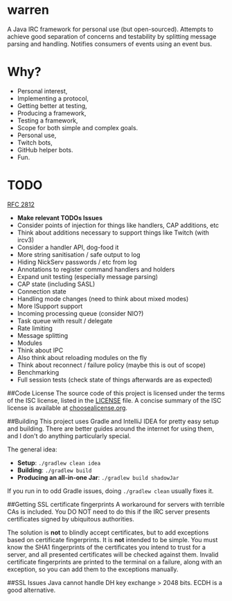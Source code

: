 warren
=====

A Java IRC framework for personal use (but open-sourced). Attempts to achieve good separation of concerns and testability by splitting message parsing and handling. Notifies consumers of events using an event bus.

# Why?

* Personal interest,
 * Implementing a protocol,
 * Getting better at testing,
 * Producing a framework,
 * Testing a framework,
 * Scope for both simple and complex goals.
* Personal use,
 * Twitch bots,
 * GitHub helper bots.
* Fun.

# TODO

[RFC 2812](https://tools.ietf.org/html/rfc2812)

* **Make relevant TODOs Issues**
* Consider points of injection for things like handlers, CAP additions, etc
 * Think about additions necessary to support things like Twitch (with ircv3)
 * Consider a handler API, dog-food it
* More string sanitisation / safe output to log
* Hiding NickServ passwords / etc from log
* Annotations to register command handlers and holders
* Expand unit testing (especially message parsing)
* CAP state (including SASL)
* Connection state
* Handling mode changes (need to think about mixed modes)
* More ISupport support
* Incoming processing queue (consider NIO?)
* Task queue with result / delegate
* Rate limiting
* Message splitting
* Modules
 * Think about IPC
 * Also think about reloading modules on the fly
* Think about reconnect / failure policy (maybe this is out of scope)
* Benchmarking
* Full session tests (check state of things afterwards are as expected)

##Code License
The source code of this project is licensed under the terms of the ISC license, listed in the [LICENSE](LICENSE.md) file. A concise summary of the ISC license is available at [choosealicense.org](http://choosealicense.com/licenses/isc/).

##Building
This project uses Gradle and IntelliJ IDEA for pretty easy setup and building. There are better guides around the internet for using them, and I don't do anything particularly special.

The general idea:
* **Setup**: `./gradlew clean idea`
* **Building**: `./gradlew build`
* **Producing an all-in-one Jar**: `./gradlew build shadowJar`

If you run in to odd Gradle issues, doing `./gradlew clean` usually fixes it.

##Getting SSL certificate fingerprints
A workaround for servers with terrible CAs is included. You DO NOT need to do this if the IRC server presents certificates signed by ubiquitous authorities.

The solution is **not** to blindly accept certificates, but to add exceptions based on certificate fingerprints. It is **not** intended to be simple. You must know the SHA1 fingerprints of the certificates you intend to trust for a server, and all presented certificates will be checked against them. Invalid certificate fingerprints are printed to the terminal on a failure, along with an exception, so you can add them to the exceptions manually.

##SSL Issues
Java cannot handle DH key exchange > 2048 bits. ECDH is a good alternative.
